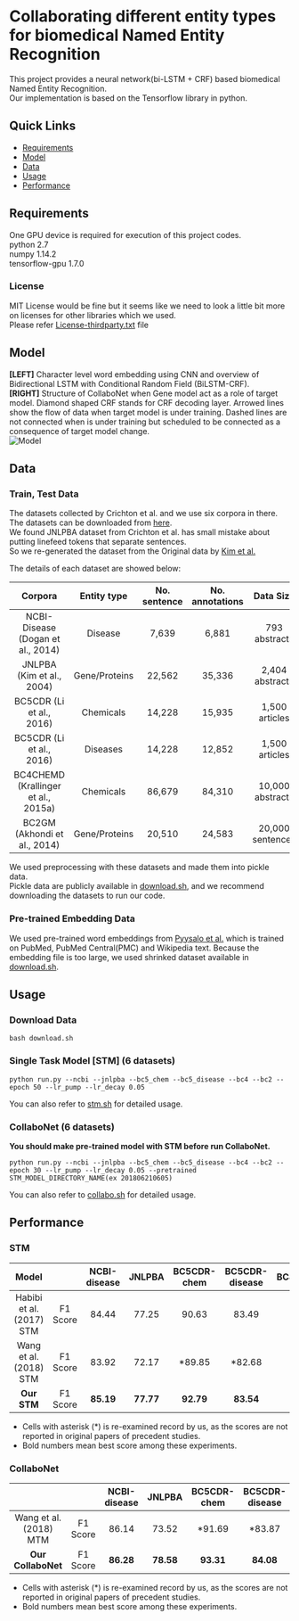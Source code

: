 # Collaborating different entity types for biomedical Named Entity Recognition

This project provides a neural network(bi-LSTM + CRF) based biomedical Named Entity Recognition.  
Our implementation is based on the Tensorflow library in python.  

## Quick Links

- [Requirements](#requirements)
- [Model](#model)
- [Data](#data)
- [Usage](#usage)
- [Performance](#performance)

## Requirements
One GPU device is required for execution of this project codes.  
python 2.7  
numpy 1.14.2  
tensorflow-gpu 1.7.0  

### License
MIT License would be fine but it seems like we need to look a little bit more on licenses for other libraries which we used.  
Please refer <a href=./License-thirdparty.txt>License-thirdparty.txt</a> file  

## Model
**[LEFT]** Character level word embedding using CNN and overview of Bidirectional LSTM with Conditional Random Field (BiLSTM-CRF).  
**[RIGHT]** Structure of CollaboNet when Gene model act as a role of target model. Diamond shaped CRF stands for CRF decoding layer. Arrowed lines show the flow of data when target model is under training.
Dashed lines are not connected when is under training but scheduled to be connected as a consequence of target model change.  
![Model](https://s3-us-west-2.amazonaws.com/collabonet/model.jpg)

## Data
### Train, Test Data
The datasets collected by Crichton et al. and we use six corpora in there. The datasets can be downloaded from [here](https://github.com/cambridgeltl/MTL-Bioinformatics-2016).  
We found JNLPBA dataset from Crichton et al. has small mistake about putting linefeed tokens that separate sentences.  
So we re-generated the dataset from the Original data by [Kim et al.](http://www.nactem.ac.uk/tsujii/GENIA/ERtask/shared_task_intro.pdf)  

The details of each dataset are showed below:  


|               Corpora               |  Entity type  | No. sentence | No. annotations |     Data Size    |
|:-----------------------------------:|:-------------:|:------------:|:---------------:|:----------------:|
|  NCBI-Disease (Dogan et al., 2014)  |    Disease    |     7,639    |      6,881      |   793 abstracts  |
|      JNLPBA (Kim et al., 2004)      | Gene/Proteins |    22,562    |      35,336     |  2,404 abstracts |
|       BC5CDR (Li et al., 2016)      |   Chemicals   |    14,228    |      15,935     |  1,500 articles  |
|       BC5CDR (Li et al., 2016)      |    Diseases   |    14,228    |      12,852     |  1,500 articles  |
| BC4CHEMD (Krallinger et al., 2015a) |   Chemicals   |    86,679    |      84,310     | 10,000 abstracts |
|     BC2GM (Akhondi et al., 2014)    | Gene/Proteins |    20,510    |      24,583     | 20,000 sentences |

We used preprocessing with these datasets and made them into pickle data.  
Pickle data are publicly available in [download.sh](./download.sh), and we recommend downloading the datasets to run our code.  

### Pre-trained Embedding Data
We used pre-trained word embeddings from [Pyysalo et al.](http://bio.nlplab.org/) which is trained on PubMed, PubMed Central(PMC) and Wikipedia text. Because the embedding file is too large, we used shrinked dataset available in [download.sh](./download.sh).  

## Usage
### Download Data
```
bash download.sh
```

### Single Task Model [STM] (6 datasets)
```
python run.py --ncbi --jnlpba --bc5_chem --bc5_disease --bc4 --bc2 --epoch 50 --lr_pump --lr_decay 0.05
```
You can also refer to [stm.sh](./stm.sh) for detailed usage.

### CollaboNet (6 datasets)
__You should make pre-trained model with STM before run CollaboNet.__  
```
python run.py --ncbi --jnlpba --bc5_chem --bc5_disease --bc4 --bc2 --epoch 30 --lr_pump --lr_decay 0.05 --pretrained STM_MODEL_DIRECTORY_NAME(ex 201806210605)
```
You can also refer to [collabo.sh](./collabo.sh) for detailed usage.


## Performance
### STM
|           Model          |          | NCBI-disease | JNLPBA | BC5CDR-chem | BC5CDR-disease | BC4CHEMD | BC2GM | Average |
|:------------------------:|:--------:|:------------:|:------:|:-----------:|:--------------:|:--------:|:-----:|:-------:|
| Habibi et al. (2017) STM | F1 Score |     84.44    |  77.25 |    90.63    |      83.49     |   86.62  | 77.82 |  83.38  |
|  Wang et al. (2018) STM  | F1 Score |     83.92    |  72.17 |    *89.85   |     *82.68     |   **88.75**  | **80.00** |  82.90  |
|          **Our STM**         | F1 Score |     **85.19**    |  **77.77** |    **92.79**    |      **83.54**     |   88.40  | 79.27 |  **84.49**  |
* Cells with asterisk (\*) is re-examined record by us, as the scores are not reported in original papers of precedent studies.  
* Bold numbers mean best score among these experiments.  

### CollaboNet
|                        |          | NCBI-disease |   JNLPBA  | BC5CDR-chem | BC5CDR-disease |  BC4CHEMD |   BC2GM   | Average |
|:----------------------:|:--------:|:------------:|:---------:|:-----------:|:--------------:|:---------:|:---------:|:-------:|
| Wang et al. (2018) MTM | F1 Score |     86.14    |   73.52   |    *91.69   |     *83.87     | **89.37** | **80.74** |  84.22  |
|   **Our CollaboNet**   | F1 Score |   **86.28**  | **78.58** |  **93.31**  |    **84.08**   |   88.85   |   79.73   |  **85.14**  |
* Cells with asterisk (\*) is re-examined record by us, as the scores are not reported in original papers of precedent studies.  
* Bold numbers mean best score among these experiments.  

